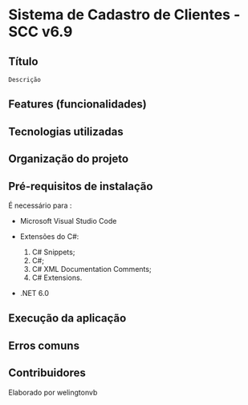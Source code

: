 # Sistema de Cadastro de Clientes - SCC v6.9

## Título

	Descrição

## Features (funcionalidades)

## Tecnologias utilizadas

## Organização do projeto

## Pré-requisitos de instalação

É necessário para :

* Microsoft Visual Studio Code

* Extensões do C#:

	1. C# Snippets;
	2. C#;
	3. C# XML Documentation Comments;
	4. C# Extensions.

* .NET 6.0

## Execução da aplicação

## Erros comuns

## Contribuidores

Elaborado por welingtonvb